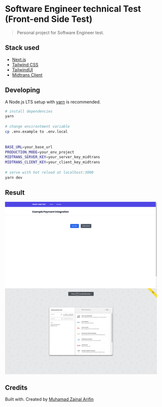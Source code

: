 # Software Engineer technical Test (Front-end Side Test)

> Personal project for Software Engineer test.

## Stack used

- [Next.js](https://nextjs.org/)
- [Tailwind CSS](https://tailwindcss.com/)
- [TailwindUI](https://tailwindui.com/)
- [Midtrans Client](https://github.com/Midtrans/midtrans-nodejs-client)

## Developing

A Node.js LTS setup with [yarn](https://yarnpkg.com/) is recommended.

```bash
# install dependencies
yarn

# change environtment variable
cp .env.example to .env.local


BASE_URL=your_base_url
PRODUCTION_MODE=your_env_project
MIDTRANS_SERVER_KEY=your_server_key_midtrans
MIDTRANS_CLIENT_KEY=your_client_key_midtrans

# serve with hot reload at localhost:3000
yarn dev

```

## Result

![Image](public/images/screen_1.png)
![Image_Payment](public/images/screen_2.png)

## Credits

Built with. Created by [Muhamad Zainal Arifin](https://muhamadzain-dev.vercel.app/)
